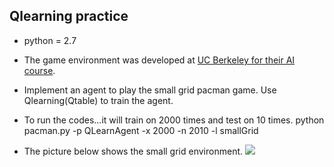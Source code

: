 ## Qlearning practice
- python = 2.7
- The game environment was developed at [UC Berkeley for their AI course](http://ai.berkeley.edu/).
- Implement an agent to play the small grid pacman game. Use Qlearning(Qtable) to train the agent.
- To run the codes...it will train on 2000 times and test on 10 times.
  python pacman.py -p QLearnAgent -x 2000 -n 2010 -l smallGrid

- The picture below shows the small grid environment.
  ![](https://i.imgur.com/JBZG6sF.png)
